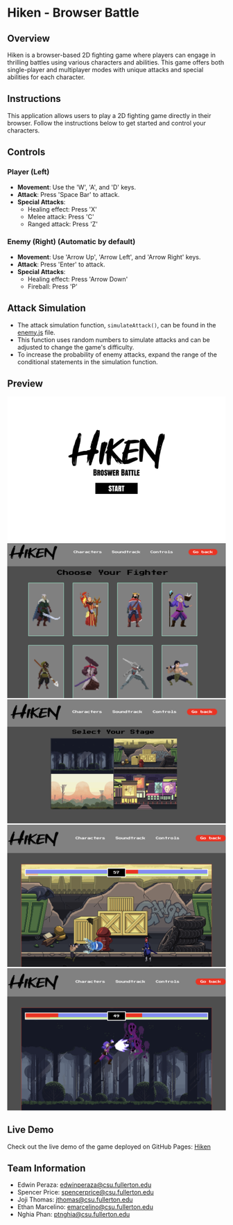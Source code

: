 # Hiken - Browser Battle

## Overview

Hiken is a browser-based 2D fighting game where players can engage in thrilling battles using various characters and abilities. This game offers both single-player and multiplayer modes with unique attacks and special abilities for each character.

## Instructions

This application allows users to play a 2D fighting game directly in their browser. Follow the instructions below to get started and control your characters.

## Controls

### Player (Left)

- **Movement**: Use the 'W', 'A', and 'D' keys.
- **Attack**: Press 'Space Bar' to attack.
- **Special Attacks**:
  - Healing effect: Press 'X'
  - Melee attack: Press 'C'
  - Ranged attack: Press 'Z'

### Enemy (Right) (Automatic by default)

- **Movement**: Use 'Arrow Up', 'Arrow Left', and 'Arrow Right' keys.
- **Attack**: Press 'Enter' to attack.
- **Special Attacks**:
  - Healing effect: Press 'Arrow Down'
  - Fireball: Press 'P'

## Attack Simulation

- The attack simulation function, `simulateAttack()`, can be found in the [enemy.js](./js/enemy.js) file.
- This function uses random numbers to simulate attacks and can be adjusted to change the game's difficulty.
- To increase the probability of enemy attacks, expand the range of the conditional statements in the simulation function.

## Preview

![Start_Image](/screenshots/Start_Screen_White_BG.png)
![Character_Selections](/screenshots/Character-selections.png)
![Background_Selections](/screenshots/Background-selections.png)
![Fight_Scene_1](/screenshots/Battle1.png)
![Fight_Scene_2](/screenshots/Battle2.png)

## Live Demo

Check out the live demo of the game deployed on GitHub Pages: [Hiken](https://edwinperaza99.github.io/Hikken/)

## Team Information

- Edwin Peraza: edwinperaza@csu.fullerton.edu
- Spencer Price: spencerprice@csu.fullerton.edu
- Joji Thomas: jthomas@csu.fullerton.edu
- Ethan Marcelino: emarcelino@csu.fullerton.edu
- Nghia Phan: ptnghia@csu.fullerton.edu
